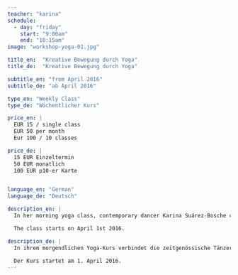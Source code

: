 ```yaml
---
teacher: "karina"
schedule:
  - day: "friday"
    start: "9:00am"
    end: "10:15am"
image: "workshop-yoga-01.jpg"

title_en:  "Kreative Bewegung durch Yoga"
title_de:  "Kreative Bewegung durch Yoga"

subtitle_en: "from April 2016"
subtitle_de: "ab April 2016"

type_en: "Weekly Class"
type_de: "Wöchentlicher Kurs"

price_en: |
  EUR 15 / single class  
  EUR 50 per month
  Eur 100 / 10 classes

price_de: |
  15 EUR Einzeltermin  
  50 EUR monatlich  
  100 EUR p10-er Karte 


language_en: "German"
language_de: "Deutsch"

description_en: |
  In her morning yoga class, contemporary dancer Karina Suárez-Bosche connects elements of Hatha and Ashtanga Yoga (sun salutations, asanas, breathing exercises etc.) with dance and improvisation. A steady practice opens a space to focus on the current state of our being, and the balance between body, mind, and soul. The goal is a better organisation, presence and strengthening of the body, which will lead to increased trust in ourselves and more creativity.

  The class starts on April 1st 2016.

description_de: |
  In ihrem morgendlichen Yoga-Kurs verbindet die zeitgenössische Tänzerin Karina Suárez-Bosche Elemente des Hatha und Ashtanga Yogas (Sonnengruß, Asanas, Atem-Übungen u.s.w.) mit denen aus dem Tanz und der Bewegungs-Improvisation. Die regelmäßige Praxis schafft Raum für das Bewusstsein des aktuellen Zustandes unseres Seins sowie das Gleichgewicht zwischen Körper, Geist und Seele. Das Ziel ist eine bessere Organisation, Präsenz und Stärkung des Körpers, wodurch sich - auch im Alltag - Vertrauen ins Selbst und Kreativität entwickelt.

  Der Kurs startet am 1. April 2016.
---
```

